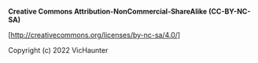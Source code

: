 **Creative Commons Attribution-NonCommercial-ShareAlike (CC-BY-NC-SA)**

[http://creativecommons.org/licenses/by-nc-sa/4.0/]

Copyright (c) 2022 VicHaunter
